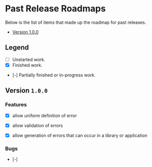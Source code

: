 # Past Release Roadmaps

Below is the list of items that made up the roadmap for past releases. 

- [Version 1.0.0](#version-100)

## Legend

- [ ] Unstarted work.
- [x] Finished work.
- [-] Partially finished or in-progress work. 

## Version `1.0.0`

### Features
- [x] allow uniform definition of error
- [x] allow validation of errors
- [x] allow generation of errors that can occur in a library or application
 

### Bugs
- [-] 
